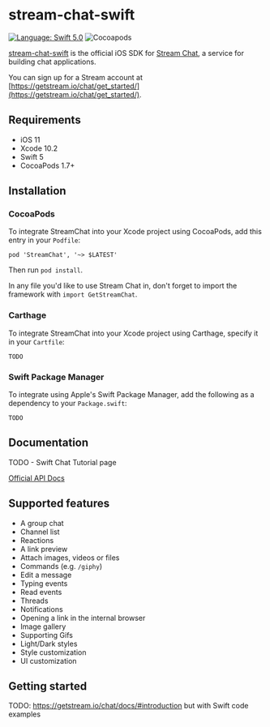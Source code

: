 # stream-chat-swift

[![Language: Swift 5.0](https://img.shields.io/badge/Swift-5.0-orange.svg)](https://swift.org)
![Cocoapods](https://img.shields.io/cocoapods/v/StreamChat.svg)

[stream-chat-swift](https://github.com/GetStream/stream-chat-swift) is the official iOS SDK for [Stream Chat](https://getstream.io/chat), a service for building chat applications.

You can sign up for a Stream account at [https://getstream.io/chat/get_started/](https://getstream.io/chat/get_started/).

## Requirements

- iOS 11
- Xcode 10.2
- Swift 5
- CocoaPods 1.7+

## Installation

### CocoaPods

To integrate StreamChat into your Xcode project using CocoaPods, add this entry in your `Podfile`:
```
pod 'StreamChat', '~> $LATEST'
```
Then run `pod install`.

In any file you'd like to use Stream Chat in, don't forget to import the framework with `import GetStreamChat`.

### Carthage

To integrate StreamChat into your Xcode project using Carthage, specify it in your `Cartfile`:

```
TODO
```

### Swift Package Manager

To integrate using Apple's Swift Package Manager, add the following as a dependency to your `Package.swift`:

```
TODO
```

## Documentation

TODO - Swift Chat Tutorial page

[Official API Docs](https://getstream.io/chat/docs)

## Supported features

- A group chat
- Channel list
- Reactions
- A link preview
- Attach images, videos or files
- Commands (e.g. `/giphy`)
- Edit a message
- Typing events
- Read events
- Threads
- Notifications
- Opening a link in the internal browser
- Image gallery
- Supporting Gifs
- Light/Dark styles
- Style customization
- UI customization

## Getting started


TODO: https://getstream.io/chat/docs/#introduction but with Swift code examples
